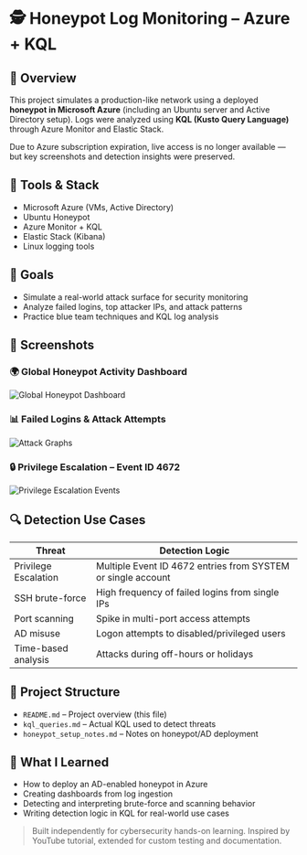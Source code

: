 # 🕵️ Honeypot Log Monitoring – Azure + KQL

## 📌 Overview
This project simulates a production-like network using a deployed **honeypot in Microsoft Azure** (including an Ubuntu server and Active Directory setup). Logs were analyzed using **KQL (Kusto Query Language)** through Azure Monitor and Elastic Stack.

Due to Azure subscription expiration, live access is no longer available — but key screenshots and detection insights were preserved.

## 🧰 Tools & Stack
- Microsoft Azure (VMs, Active Directory)
- Ubuntu Honeypot
- Azure Monitor + KQL
- Elastic Stack (Kibana)
- Linux logging tools

## 🎯 Goals
- Simulate a real-world attack surface for security monitoring
- Analyze failed logins, top attacker IPs, and attack patterns
- Practice blue team techniques and KQL log analysis

## 📸 Screenshots

### 🌍 Global Honeypot Activity Dashboard
![Global Honeypot Dashboard](screenshots/dashboard-global-summary.jpg)

### 📊 Failed Logins & Attack Attempts
![Attack Graphs](screenshots/dashboard-attack-graphs.jpg)

### 🔒 Privilege Escalation – Event ID 4672
![Privilege Escalation Events](screenshots/privilege-escalation-events.jpg)

## 🔍 Detection Use Cases

| Threat | Detection Logic |
|--------|------------------|
| Privilege Escalation | Multiple Event ID 4672 entries from SYSTEM or single account |
| SSH brute-force | High frequency of failed logins from single IPs |
| Port scanning | Spike in multi-port access attempts |
| AD misuse | Logon attempts to disabled/privileged users |
| Time-based analysis | Attacks during off-hours or holidays |

## 📂 Project Structure
- `README.md` – Project overview (this file)
- `kql_queries.md` – Actual KQL used to detect threats
- `honeypot_setup_notes.md` – Notes on honeypot/AD deployment

## 🧠 What I Learned
- How to deploy an AD-enabled honeypot in Azure
- Creating dashboards from log ingestion
- Detecting and interpreting brute-force and scanning behavior
- Writing detection logic in KQL for real-world use cases

> Built independently for cybersecurity hands-on learning. Inspired by YouTube tutorial, extended for custom testing and documentation.
